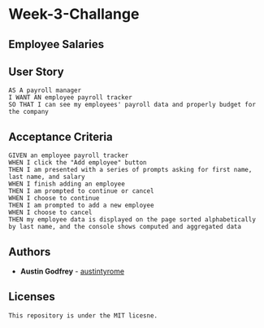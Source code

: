 # Week-3-Challange

## Employee Salaries

## User Story

```
AS A payroll manager
I WANT AN employee payroll tracker
SO THAT I can see my employees' payroll data and properly budget for the company

```

## Acceptance Criteria

```
GIVEN an employee payroll tracker
WHEN I click the "Add employee" button
THEN I am presented with a series of prompts asking for first name, last name, and salary
WHEN I finish adding an employee
THEN I am prompted to continue or cancel
WHEN I choose to continue
THEN I am prompted to add a new employee
WHEN I choose to cancel
THEN my employee data is displayed on the page sorted alphabetically by last name, and the console shows computed and aggregated data

```
## Authors


* **Austin Godfrey** - [austintyrome](https://github.com/austintyrome)


## Licenses

```
This repository is under the MIT licesne.
```
